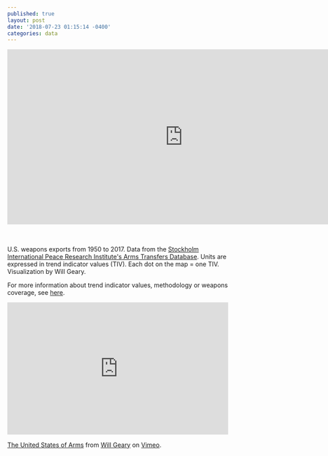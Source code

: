 ```yaml
---
published: true
layout: post
date: '2018-07-23 01:15:14 -0400'
categories: data
---
```

<iframe src="https://player.vimeo.com/video/279923192?title=0&byline=0&portrait=0" width="800" height="400" frameborder="0" webkitallowfullscreen mozallowfullscreen allowfullscreen></iframe>

<br><br>
U.S. weapons exports from 1950 to 2017. Data from the [Stockholm International Peace Research Institute's Arms Transfers Database](https://www.sipri.org/databases/armstransfers). Units are expressed in trend indicator values (TIV). Each dot on the map = one TIV. Visualization by Will Geary.


For more information about trend indicator values, methodology or weapons coverage, see [here](https://www.sipri.org/databases/armstransfers/sources-and-methods).


<div style="padding:60% 0 0 0;position:relative;"><iframe src="https://player.vimeo.com/video/279923192?title=0&byline=0&portrait=0" style="position:absolute;top:0;left:0;width:100%;height:100%;" frameborder="0" webkitallowfullscreen mozallowfullscreen allowfullscreen></iframe></div><script src="https://player.vimeo.com/api/player.js"></script>
<p><a href="https://vimeo.com/279923192">The United States of Arms</a> from <a href="https://vimeo.com/willgeary">Will Geary</a> on <a href="https://vimeo.com">Vimeo</a>.</p>